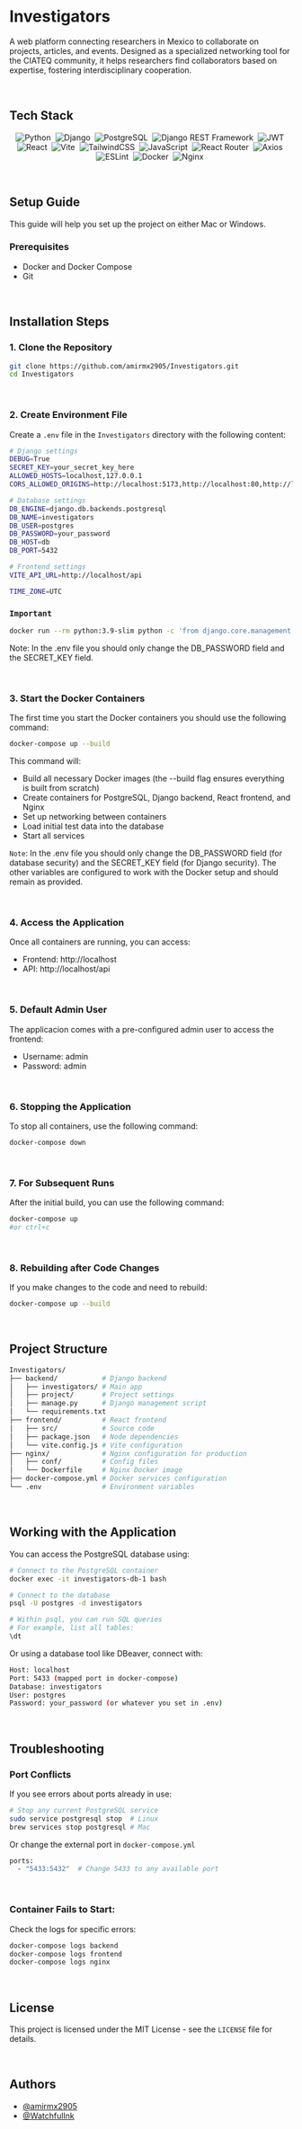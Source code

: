 # Investigators

A web platform connecting researchers in Mexico to collaborate on projects, articles, and events. Designed as a specialized networking tool for the CIATEQ community, it helps researchers find collaborators based on expertise, fostering interdisciplinary cooperation.

<br>

## Tech Stack

<p align="center">
    <a href="https://www.python.org/" style="text-decoration: none;"><img src="https://img.shields.io/badge/Python-3776AB?style=for-the-badge&logo=python&logoColor=white" alt="Python"></a>&nbsp;
    <a href="https://www.djangoproject.com/" style="text-decoration: none;"><img src="https://img.shields.io/badge/Django-092E20?style=for-the-badge&logo=django&logoColor=white" alt="Django"></a>&nbsp;
    <a href="https://www.postgresql.org/" style="text-decoration: none;"><img src="https://img.shields.io/badge/PostgreSQL-336791?style=for-the-badge&logo=postgresql&logoColor=white" alt="PostgreSQL"></a>&nbsp;
    <a href="https://www.django-rest-framework.org/" style="text-decoration: none;"><img src="https://img.shields.io/badge/Django_REST-FF1709?style=for-the-badge&logo=django&logoColor=white" alt="Django REST Framework"></a>&nbsp;
    <a href="https://jwt.io/" style="text-decoration: none;"><img src="https://img.shields.io/badge/JWT-000000?style=for-the-badge&logo=jsonwebtokens&logoColor=white" alt="JWT"></a>&nbsp;
    <a href="https://reactjs.org/" style="text-decoration: none;"><img src="https://img.shields.io/badge/React-61DAFB?style=for-the-badge&logo=react&logoColor=black" alt="React"></a>&nbsp; 
    <a href="https://vitejs.dev/" style="text-decoration: none;"><img src="https://img.shields.io/badge/Vite-646CFF?style=for-the-badge&logo=vite&logoColor=white" alt="Vite"></a>&nbsp;
    <a href="https://tailwindcss.com/" style="text-decoration: none;"><img src="https://img.shields.io/badge/TailwindCSS-06B6D4?style=for-the-badge&logo=tailwindcss&logoColor=white" alt="TailwindCSS"></a>&nbsp;
    <a href="https://developer.mozilla.org/en-US/docs/Web/JavaScript" style="text-decoration: none;"><img src="https://img.shields.io/badge/JavaScript-F7DF1E?style=for-the-badge&logo=javascript&logoColor=black" alt="JavaScript"></a>&nbsp;
    <a href="https://reactrouter.com/" style="text-decoration: none;"><img src="https://img.shields.io/badge/React_Router-CA4245?style=for-the-badge&logo=react-router&logoColor=white" alt="React Router"></a>&nbsp;
    <a href="https://axios-http.com/" style="text-decoration: none;"><img src="https://img.shields.io/badge/Axios-5A29E4?style=for-the-badge&logo=axios&logoColor=white" alt="Axios"></a>&nbsp;
    <a href="https://eslint.org/" style="text-decoration: none;"><img src="https://img.shields.io/badge/ESLint-4B32C3?style=for-the-badge&logo=eslint&logoColor=white" alt="ESLint"></a>&nbsp;
    <a href="https://www.docker.com/" style="text-decoration: none;"><img src="https://img.shields.io/badge/Docker-2496ED?style=for-the-badge&logo=docker&logoColor=white" alt="Docker"></a>&nbsp;
    <a href="https://www.nginx.com/" style="text-decoration: none;"><img src="https://img.shields.io/badge/Nginx-009639?style=for-the-badge&logo=nginx&logoColor=white" alt="Nginx"></a>&nbsp;
</p>

<br>

## Setup Guide
This guide will help you set up the project on either Mac or Windows.
<br>

### Prerequisites

- Docker and Docker Compose
- Git

<br>

## Installation Steps

### 1. Clone the Repository

```bash
git clone https://github.com/amirmx2905/Investigators.git
cd Investigators
```
<br>

### 2. Create Environment File

Create a `.env` file in the `Investigators` directory with the following content:

```bash
# Django settings
DEBUG=True
SECRET_KEY=your_secret_key_here
ALLOWED_HOSTS=localhost,127.0.0.1
CORS_ALLOWED_ORIGINS=http://localhost:5173,http://localhost:80,http://localhost

# Database settings
DB_ENGINE=django.db.backends.postgresql
DB_NAME=investigators
DB_USER=postgres
DB_PASSWORD=your_password
DB_HOST=db
DB_PORT=5432

# Frontend settings
VITE_API_URL=http://localhost/api

TIME_ZONE=UTC
```

### `Important`

```bash
docker run --rm python:3.9-slim python -c 'from django.core.management.utils import get_random_secret_key; print(get_random_secret_key())'
```

Note: In the .env file you should only change the DB_PASSWORD field and the SECRET_KEY field.

<br>

### 3. Start the Docker Containers

The first time you start the Docker containers you should use the following command:
```bash
docker-compose up --build
```
This command will:

- Build all necessary Docker images (the --build flag ensures everything is built from scratch)
- Create containers for PostgreSQL, Django backend, React frontend, and Nginx
- Set up networking between containers
- Load initial test data into the database
- Start all services

`Note`: In the .env file you should only change the DB_PASSWORD field (for database security) and the SECRET_KEY field (for Django security). The other variables are configured to work with the Docker setup and should remain as provided.

<br>

### 4. Access the Application

Once all containers are running, you can access:
- Frontend: http://localhost
- API: http://localhost/api

<br>

### 5. Default Admin User

The applicacion comes with a pre-configured admin user to access the frontend:
- Username: admin
- Password: admin

<br>

### 6. Stopping the Application

To stop all containers, use the following command:
```bash
docker-compose down
```

<br>

### 7. For Subsequent Runs

After the initial build, you can use the following command:
```bash
docker-compose up 
#or ctrl+c
```

<br>

### 8. Rebuilding after Code Changes

If you make changes to the code and need to rebuild:
```bash
docker-compose up --build
```

<br>

## Project Structure

```bash
Investigators/
├── backend/           # Django backend
│   ├── investigators/ # Main app
│   ├── project/       # Project settings
│   ├── manage.py      # Django management script
│   └── requirements.txt
├── frontend/          # React frontend
│   ├── src/           # Source code
│   ├── package.json   # Node dependencies
│   └── vite.config.js # Vite configuration
├── nginx/             # Nginx configuration for production
│   ├── conf/          # Config files
│   └── Dockerfile     # Nginx Docker image
├── docker-compose.yml # Docker services configuration
└── .env               # Environment variables
```

<br>

## Working with the Application

You can access the PostgreSQL database using:

```bash
# Connect to the PostgreSQL container
docker exec -it investigators-db-1 bash

# Connect to the database
psql -U postgres -d investigators

# Within psql, you can run SQL queries
# For example, list all tables:
\dt
```

Or using a database tool like DBeaver, connect with:

```bash
Host: localhost
Port: 5433 (mapped port in docker-compose)
Database: investigators
User: postgres
Password: your_password (or whatever you set in .env)
```

<br>

## Troubleshooting

### Port Conflicts

If you see errors about ports already in use:

```bash
# Stop any current PostgreSQL service
sudo service postgresql stop  # Linux
brew services stop postgresql # Mac
```

Or change the external port in `docker-compose.yml`

```bash
ports:
  - "5433:5432"  # Change 5433 to any available port
```

<br>

### Container Fails to Start:

Check the logs for specific errors:

```bash
docker-compose logs backend
docker-compose logs frontend
docker-compose logs nginx
```

<br>

## License

This project is licensed under the MIT License - see the `LICENSE` file for details.

<br>

## Authors

- [@amirmx2905](https://github.com/amirmx2905)
- [@WatchfulInk](https://github.com/WatchfulInk)
